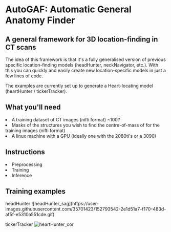 <h1> AutoGAF: Automatic General Anatomy Finder </h1>
<h2> A general framework for 3D location-finding in CT scans </h2>

The idea of this framework is that it's a fully generalised version of previous specific location-finding models (headHunter, neckNavigator, etc.). With this you can quickly and easily create new location-specific models in just a few lines of code.

The examples are currently set up to generate a Heart-locating model (heartHunter / tickerTracker).

<h2>What you'll need </h2>
<li> A training dataset of CT images (nifti format) ~100? <br>
<li> Masks of the structures you wish to find the centre-of-mass of for the training images (nifti format) <br>
<li> A linux machine with a GPU (ideally one with the 2080ti's or a 3090) <br>

<h2>Instructions </h2>
<li> Preprocessing <br>
<li> Training <br>
<li> Inference <br>

<h2>Training examples </h2>
  headHunter
![headHunter_sag](https://user-images.githubusercontent.com/35701423/152793542-2e1d51a7-f170-483d-af5f-e5310a551cde.gif)
  
  tickerTracker
![heartHunter_cor](https://user-images.githubusercontent.com/35701423/152793641-78e61f94-59a5-4177-897a-b1fd4ca66dc0.gif)
